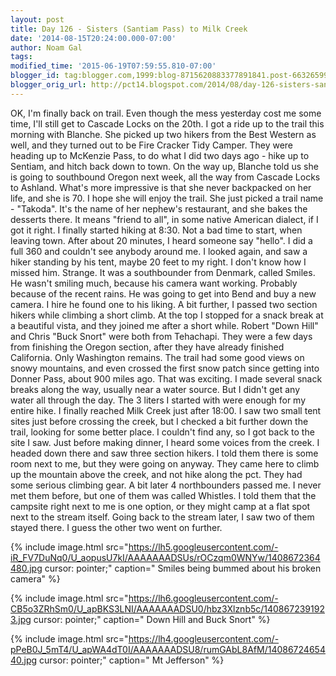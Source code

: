 ```yaml
---
layout: post
title: Day 126 - Sisters (Santiam Pass) to Milk Creek
date: '2014-08-15T20:24:00.000-07:00'
author: Noam Gal
tags:
modified_time: '2015-06-19T07:59:55.810-07:00'
blogger_id: tag:blogger.com,1999:blog-8715620883377891841.post-6632659970572767217
blogger_orig_url: http://pct14.blogspot.com/2014/08/day-126-sisters-santiam-pass-to-milk.html
---
```


 OK, I'm finally back on trail. Even though the mess yesterday cost me some time, I'll still get to Cascade Locks
 on the 20th.
 I got a ride up to the trail this morning with Blanche. She picked up two hikers from the Best
 Western as well, and they turned out to be Fire Cracker  Tidy Camper. They were heading up to McKenzie Pass, to
 do what I did two days ago - hike up to Sentiam, and hitch back down to town.
 On the way up, Blanche told us
 she is going to southbound Oregon next week, all the way from Cascade Locks to Ashland. What's more impressive is
 that she never backpacked on her life, and she is 70. I hope she will enjoy the trail.
 She just picked a trail
 name - "Takoda". It's the name of her nephew's restaurant, and she bakes the desserts there. It means "friend to
 all", in some native American dialect, if I got it right.
 I finally started hiking at 8:30. Not a bad time to
 start, when leaving town. After about 20 minutes, I heard someone say "hello". I did a full 360 and couldn't see
 anybody around me. I looked again, and saw a hiker standing by his tent, maybe 20 feet to my right. I don't know how
 I missed him. Strange.
 It was a southbounder from Denmark, called Smiles. He wasn't smiling much, because his
 camera want working. Probably because of the recent rains. He was going to get into Bend and buy a new camera. I
 hire he found one to his liking.
 A bit further, I passed two section hikers while climbing a short climb. At
 the top I stopped for a snack break at a beautiful vista, and they joined me after a short while. Robert "Down Hill"
 and Chris "Buck Snort" were both from Tehachapi. They were a few days from finishing the Oregon section, after they
 have already finished California. Only Washington remains.
 The trail had some good views on snowy mountains,
 and even crossed the first snow patch since getting into Donner Pass, about 900 miles ago. That was exciting.
 I
 made several snack breaks along the way, usually near a water source. But I didn't get any water all through the
 day. The 3 liters I started with were enough for my entire hike.
 I finally reached Milk Creek just after 18:00.
 I saw two small tent sites just before crossing the creek, but I checked a bit further down the trail, looking for
 some better place. I couldn't find any, so I got back to the site I saw.
 Just before making dinner, I heard
 some voices from the creek. I headed down there and saw three section hikers. I told them there is some room next to
 me, but they were going on anyway. They came here to climb up the mountain above the creek, and not hike along the
 pct. They had some serious climbing gear.
 A bit later 4 northbounders passed me. I never met them before, but
 one of them was called Whistles. I told them that the campsite right next to me is one option, or they might camp at
 a flat spot next to the stream itself. Going back to the stream later, I saw two of them stayed there. I guess the
 other two went on further.


{% include image.html src="https://lh5.googleusercontent.com/-iR_FV7DuNq0/U_aopusU7kI/AAAAAAADSUs/rOCzqm0WNYw/1408672364480.jpg cursor: pointer;" caption=" Smiles being bummed about his broken camera" %}


{% include image.html src="https://lh6.googleusercontent.com/-CB5o3ZRhSm0/U_apBKS3LNI/AAAAAAADSU0/hbz3Xlznb5c/1408672391923.jpg cursor: pointer;" caption=" Down Hill and Buck Snort" %}


{% include image.html src="https://lh4.googleusercontent.com/-pPeB0J_5mT4/U_apWA4dT0I/AAAAAAADSU8/rumGAbL8AfM/1408672465440.jpg cursor: pointer;" caption=" Mt Jefferson" %}

